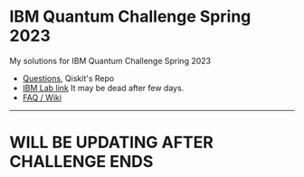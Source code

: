 # IBM Quantum Challenge Spring 2023
My solutions for IBM Quantum Challenge Spring 2023

- [Questions](https://github.com/qiskit-community/ibm-quantum-challenge-spring-2023), Qiskit's Repo
- [IBM Lab link](https://challenges.quantum-computing.ibm.com/spring-2023#lab-1) It may be dead after few days.
- [FAQ / Wiki](https://github.com/qiskit-community/ibm-quantum-challenge-spring-2023/wiki)
___

<!--
## Challenge content
- [Lab 1: Intro to Dynamic Circuits](./Lab1/lab1.ipynb) 
- [Lab 2: Quantum Teleportation](./Lab2/lab2.ipynb) 
- [Lab 3: Iterative Phase Estimation](./Lab3/lab3.ipynb) 
- [Lab 4: Quantum Error Correction](./Lab4/lab4.ipynb)
- [Lab 5: Using a 127-qubit System](./Lab5/lab5.ipynb)
___
-->
# WILL BE UPDATING AFTER CHALLENGE ENDS
